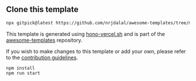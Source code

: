 ## Clone this template

```bash
npx gitpick@latest https://github.com/nrjdalal/awesome-templates/tree/main/hono-apps/hono-vercel
```

This template is generated using [hono-vercel.sh](https://github.com/nrjdalal/awesome-templates/blob/main/.github/.scripts/hono-vercel.sh) and is part of the [awesome-templates](https://github.com/nrjdalal/awesome-templates) repository.

If you wish to make changes to this template or add your own, please refer to the [contribution guidelines](https://github.com/nrjdalal/awesome-templates?tab=readme-ov-file#contributing).

```
npm install
npm run start
```
